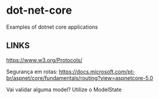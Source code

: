 # dot-net-core
Examples of dotnet core applications

## LINKS
https://www.w3.org/Protocols/


Segurança em rotas:
https://docs.microsoft.com/pt-br/aspnet/core/fundamentals/routing?view=aspnetcore-5.0


Vai validar alguma model? Utilize o ModelState